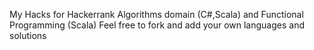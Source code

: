 My Hacks for Hackerrank Algorithms domain (C#,Scala) and Functional Programming (Scala)
Feel free to fork and add your own languages and solutions
